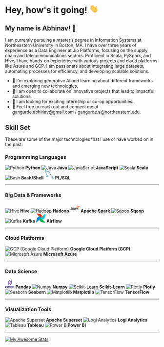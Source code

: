 # Hey, how's it going! <img  src="https://raw.githubusercontent.com/ABSphreak/ABSphreak/master/gifs/Hi.gif" width="30px">

## My name is Abhinav! :raising_hand: 

I am currently pursuing a master’s degree in Information Systems at Northeastern University in Boston, MA. I have over three years of experience as a Data Engineer at Jio Platforms, focusing on the supply chain and telecommunications sectors. Proficient in Scala, PySpark, and Hive, I have hands-on experience with various projects and cloud platforms like Azure and GCP. I am passionate about integrating large datasets, automating processes for efficiency, and developing scalable solutions.

- :mag_right: I'm exploring generative AI and learning about different frameworks and emerging new technologies.
- :handshake: I am open to collaborate on innovative projects that lead to impactful solutions.
- :briefcase: I am looking for exciting internship or co-op opportunities.
- :email: Feel free to reach out and connect me at gangurde.abhinav@gmail.com / gangurde.a@northeastern.edu.

## Skill Set 
These are some of the major technologies that I use or have worked on in the past:

### Programming Languages
<img src="https://cdn.jsdelivr.net/gh/devicons/devicon/icons/python/python-original.svg" alt="Python" width="30" height="30"> **Python**
<img src="https://cdn.jsdelivr.net/gh/devicons/devicon/icons/java/java-original.svg" alt="Java" width="30" height="30"> **Java**
<img src="https://cdn.jsdelivr.net/gh/devicons/devicon/icons/javascript/javascript-original.svg" alt="JavaScript" width="30" height="30"> **JavaScript**
<img src="https://cdn.jsdelivr.net/gh/devicons/devicon/icons/scala/scala-original.svg" alt="Scala" width="30" height="30"> **Scala**
<img src="https://cdn.jsdelivr.net/gh/devicons/devicon/icons/bash/bash-original.svg" alt="Bash" width="30" height="30"> **Bash/Shell**
<img src="https://raw.githubusercontent.com/devicons/devicon/6910f0503efdd315c8f9b858234310c06e04d9c0/icons/mysql/mysql-original.svg" alt="PL/SQL" width="30" height="30"> **PL/SQL**

---

### Big Data & Frameworks
<img src="https://upload.wikimedia.org/wikipedia/commons/thumb/b/bb/Apache_Hive_logo.svg/1000px-Apache_Hive_logo.svg.png" alt="Hive" width="30" height="30"> **Hive**
<img src="https://cdn.jsdelivr.net/gh/devicons/devicon/icons/hadoop/hadoop-original.svg" alt="Hadoop" width="30" height="30"> **Hadoop**
<img src="https://github.com/devicons/devicon/blob/v2.16.0/icons/apachespark/apachespark-original-wordmark.svg" alt="Apache Spark" width="30" height="30"> **Apache Spark**
<img src="https://github.com/user-attachments/assets/cd922969-ffa9-488e-b9f0-c2643773cc46" alt="Sqoop" width="30" height="30"> **Sqoop**
<img src="https://cdn.jsdelivr.net/gh/devicons/devicon/icons/apachekafka/apachekafka-original.svg" alt="Kafka" width="30" height="30"> **Kafka**
<img src="https://raw.githubusercontent.com/devicons/devicon/6910f0503efdd315c8f9b858234310c06e04d9c0/icons/apacheairflow/apacheairflow-original.svg" alt="Airflow" width="30" height="30"> **Airflow**

---

### Cloud Platforms
<img src="https://cdn.jsdelivr.net/gh/devicons/devicon/icons/googlecloud/googlecloud-original.svg" alt="GCP (Google Cloud Platform)" width="30" height="30"> **Google Cloud Platform (GCP)**
<img src="https://cdn.jsdelivr.net/gh/devicons/devicon/icons/azure/azure-original.svg" alt="Microsoft Azure" width="30" height="30"> **Microsoft Azure**

---

### Data Science
<img src="https://raw.githubusercontent.com/devicons/devicon/6910f0503efdd315c8f9b858234310c06e04d9c0/icons/pandas/pandas-original-wordmark.svg" alt="Pandas" width="30" height="30"> **Pandas**
<img src="https://cdn.jsdelivr.net/gh/devicons/devicon/icons/numpy/numpy-original-wordmark.svg" alt="Numpy" width="30" height="30"> **Numpy**
<img src="https://github.com/user-attachments/assets/4f830bbe-7e38-4f94-9dcb-5cfd7e4dd10c" alt="Scikit-Learn" width="30" height="30"> **Scikit-Learn**
<img src="https://encrypted-tbn0.gstatic.com/images?q=tbn:ANd9GcRD9-q7eHUAjLQ3mBCHSQP1Gr8wF3xZf5a8Nt1d80onl1cWBq8LfOu3o_8MhLJeXBHofN8&usqp=CAU" alt="Plotly" width="30" height="30"> **Plotly**
<img src="https://seaborn.pydata.org/_images/logo-mark-lightbg.svg" alt="Seaborn" width="30" height="30"> **Seaborn**
<img src="https://upload.wikimedia.org/wikipedia/commons/thumb/8/84/Matplotlib_icon.svg/1200px-Matplotlib_icon.svg.png" alt="Matplotlib" width="30" height="30"> **Matplotlib**
<img src="https://cdn.jsdelivr.net/gh/devicons/devicon/icons/tensorflow/tensorflow-original-wordmark.svg" alt="TensorFlow" width="30" height="30"> **TensorFlow**

---

### Visualization Tools
<img src="https://github.com/user-attachments/assets/e762fb26-7484-401e-b925-f891ef358ea9" alt="Apache Superset" width="30" height="30"> **Apache Superset**
<img src="https://encrypted-tbn0.gstatic.com/images?q=tbn:ANd9GcS4lN2hbd6Fk-LwMiByNEdqyktdyfqCIFA6fw&s" alt="Logi Analytics" width="30" height="30"> **Logi Analytics**
<img src="https://www.svgrepo.com/show/354428/tableau-icon.svg" alt="Tableau" width="30" height="30"> **Tableau**
<img src="https://uxwing.com/wp-content/themes/uxwing/download/brands-and-social-media/power-bi-icon.png" alt="Power BI" width="30" height="30">**Power BI**

---

[![My Awesome Stats](https://awesome-github-stats.azurewebsites.net/user-stats/Abhinow1997?cardType=level&preferLogin=false)](https://git.io/awesome-stats-card)




<!--
**Abhinow1997/Abhinow1997** is a ✨ _special_ ✨ repository because its `README.md` (this file) appears on your GitHub profile.

Here are some ideas to get you started:

- 🔭 I’m currently working on ...
- 🌱 I’m currently learning ...
- 👯 I’m looking to collaborate on ...
- 🤔 I’m looking for help with ...
- 💬 Ask me about ...
- 📫 How to reach me: ...
- 😄 Pronouns: ...
- ⚡ Fun fact: ...
-->
